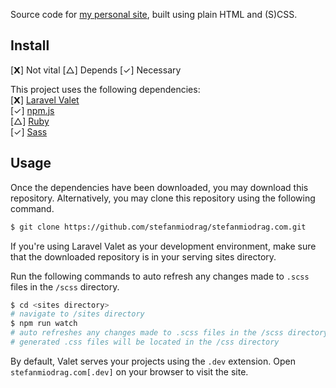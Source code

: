 Source code for [my personal site](http://www.stefanmiodrag.com/), built using plain HTML and (S)CSS.

## Install

[𝗫] Not vital
[△] Depends
[✓] Necessary

This project uses the following dependencies:<br/>
[𝗫] [Laravel Valet](https://laravel.com/docs/5.5/valet#installation)<br/>
[✓] [npm.js](https://www.npmjs.com/get-npm)<br/>
[△] [Ruby](https://www.ruby-lang.org/en/downloads/)<br/>
[✓] [Sass](http://sass-lang.com/)<br/>

## Usage

Once the dependencies have been downloaded, you may download this repository. Alternatively, you may clone this repository using the following command.
```sh
$ git clone https://github.com/stefanmiodrag/stefanmiodrag.com.git
```

If you're using Laravel Valet as your development environment, make sure that the downloaded repository is in your serving sites  directory.

Run the following commands to auto refresh any changes made to `.scss` files in the `/scss` directory. 
```sh
$ cd <sites directory>
# navigate to /sites directory
$ npm run watch
# auto refreshes any changes made to .scss files in the /scss directory
# generated .css files will be located in the /css directory
```

By default, Valet serves your projects using the `.dev` extension. Open `stefanmiodrag.com[.dev]` on your browser to visit the site.
